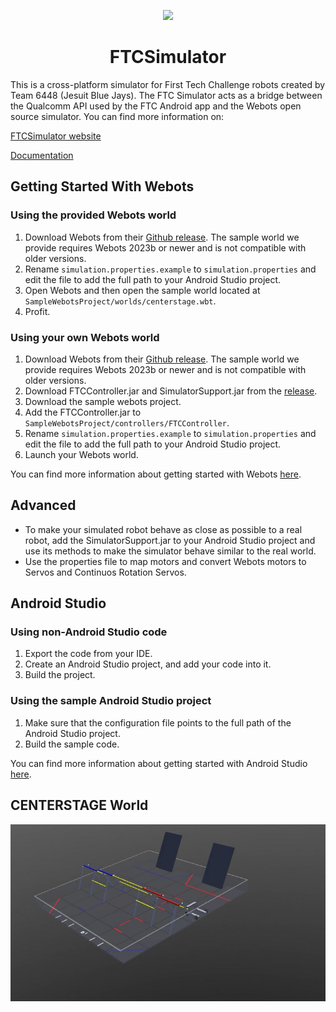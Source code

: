 <a href="https://ftcsimulator.com">
  <p align="center">
    <img src="./WebotsFTCController/assets/logo.png">
  </p>
 </a>
<h1 align="center">FTCSimulator</h1>

This is a cross-platform simulator for First Tech Challenge robots created by Team 6448 (Jesuit Blue Jays).  The FTC Simulator acts as a bridge between the Qualcomm API used by the FTC Android app and the Webots open source simulator. You can find more information on:
<br>

[FTCSimulator website](https://ftcsimulator.com) <br>

[Documentation](https://docs.ftcsimulator.com)

## Getting Started With Webots

### Using the provided Webots world

1. Download Webots from their [Github release](https://github.com/cyberbotics/webots/releases/tag/R2023b). The sample world we provide requires Webots 2023b or newer and is not compatible with older versions.
2. Rename `simulation.properties.example` to `simulation.properties` and edit the file to add the full path to your Android Studio project.
3. Open Webots and then open the sample world located at `SampleWebotsProject/worlds/centerstage.wbt`.
4. Profit.

### Using your own Webots world

1. Download Webots from their [Github release](https://github.com/cyberbotics/webots/releases/tag/R2023b). The sample world we provide requires Webots 2023b or newer and is not compatible with older versions.
2. Download FTCController.jar and SimulatorSupport.jar from the [release](https://github.com/BlueJays6448/FTCSimulator/releases/tag/0.1).
3. Download the sample webots project.
4. Add the FTCController.jar to `SampleWebotsProject/controllers/FTCController`.
5. Rename `simulation.properties.example` to `simulation.properties` and edit the file to add the full path to your Android Studio project.
6. Launch your Webots world.

You can find more information about getting started with Webots [here](https://docs.ftcsimulator.com/getting-started/getting-started-with-webots).

## Advanced

- To make your simulated robot behave as close as possible to a real robot, add the SimulatorSupport.jar to your Android Studio project and use its methods to make the simulator behave similar to the real world.  
- Use the properties file to map motors and convert Webots motors to Servos and Continuos Rotation Servos.

## Android Studio

### Using non-Android Studio code

1. Export the code from your IDE.
2. Create an Android Studio project, and add your code into it.
3. Build the project.

### Using the sample Android Studio project

1. Make sure that the configuration file points to the full path of the Android Studio project.
2. Build the sample code.

You can find more information about getting started with Android Studio [here](https://docs.ftcsimulator.com/getting-started/getting-started-with-android-studio).

## CENTERSTAGE World

![Screenshot](https://raw.githubusercontent.com/HyperDroids10015/FTCSimulator/main/SampleWebotsProject/worlds/.centerstage.jpg)
